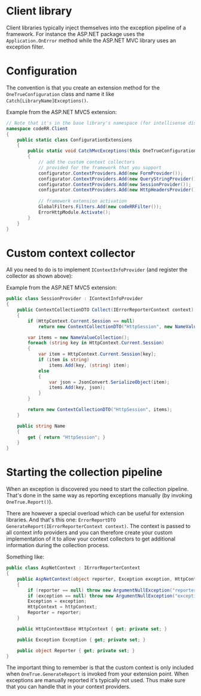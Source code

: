 Client library
===============

Client libraries typically inject themselves into the exception pipeline of a framework. For instance the ASP.NET package uses the `Application.OnError` method while the ASP.NET MVC library uses an exception filter.

# Configuration

The convention is that you create an extension method for the `OneTrueConfiguration` class and name it like `Catch[LibraryName]Exceptions()`. 

Example from the ASP.NET MVC5 extension:

```csharp
// Note that it's in the base library's namespace (for intellisense discovery)
namespace codeRR.Client
{
    public static class ConfigurationExtensions
    {
        public static void CatchMvcExceptions(this OneTrueConfiguration configurator)
        {
			// add the custom context collectors
			// provided for the framework that you support
            configurator.ContextProviders.Add(new FormProvider());
            configurator.ContextProviders.Add(new QueryStringProvider());
            configurator.ContextProviders.Add(new SessionProvider());
            configurator.ContextProviders.Add(new HttpHeadersProvider());
			
			// framework extension activation
            GlobalFilters.Filters.Add(new codeRRFilter());
            ErrorHttpModule.Activate();
        }
    }
}
```

# Custom context collector

All you need to do is to implement `IContextInfoProvider` (and register the collector as shown above):

Example from the ASP.NET MVC5 extension:

```csharp
public class SessionProvider : IContextInfoProvider
{
	public ContextCollectionDTO Collect(IErrorReporterContext context)
	{
		if (HttpContext.Current.Session == null)
			return new ContextCollectionDTO("HttpSession", new NameValueCollection());

		var items = new NameValueCollection();
		foreach (string key in HttpContext.Current.Session)
		{
			var item = HttpContext.Current.Session[key];
			if (item is string)
				items.Add(key, (string) item);
			else
			{
				var json = JsonConvert.SerializeObject(item);
				items.Add(key, json);
			}
		}

		return new ContextCollectionDTO("HttpSession", items);
	}

	public string Name
	{
		get { return "HttpSession"; }
	}
}
```

# Starting the collection pipeline

When an exception is discovered you need to start the collection pipeline. That's done in the same way as reporting exceptions manually (by invoking `OneTrue.Report()`). 

There are however a special overload which can be useful for extension libraries. And that's this one: `ErrorReportDTO GenerateReport(IErrorReporterContext context)`. The context is passed to all context info providers and you can therefore create your custom implementation of it to allow your context collectors to get additional information during the collection process.

Something like:

```csharp
public class AspNetContext : IErrorReporterContext
{
	public AspNetContext(object reporter, Exception exception, HttpContextBase httpContext)
	{
		if (reporter == null) throw new ArgumentNullException("reporter");
		if (exception == null) throw new ArgumentNullException("exception");
		Exception = exception;
		HttpContext = httpContext;
		Reporter = reporter;
	}

	public HttpContextBase HttpContext { get; private set; }

	public Exception Exception { get; private set; }

	public object Reporter { get; private set; }
}
```

The important thing to remember is that the custom context is only included when `OneTrue.GenerateReport` is invoked from your extension point. When exceptions are manually reported it's typically not used. Thus make sure that you can handle that in your context providers.

